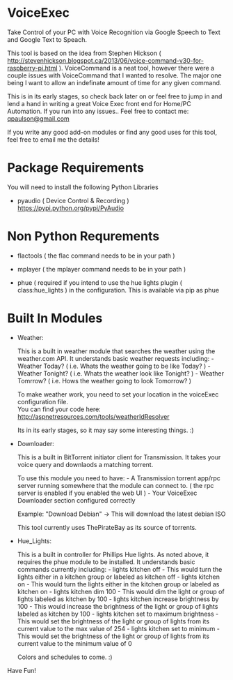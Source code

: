 VoiceExec
=========

Take Control of your PC with Voice Recognition via Google Speech to Text and Google Text to Speach.

This tool is based on the idea from Stephen Hickson ( http://stevenhickson.blogspot.ca/2013/06/voice-command-v30-for-raspberry-pi.html ).
VoiceCommand is a neat tool, however there were a couple issues with VoiceCommand that I wanted to resolve. The major one being I want to allow an indefinate amount of time for any given command.

This is in its early stages, so check back later on or feel free to jump in and lend a hand in writing a great Voice Exec front end for Home/PC Automation.
If you run into any issues.. Feel free to contact me: qpaulson@gmail.com


If you write any good add-on modules or find any good uses for this tool, feel free to email me the details!



Package Requirements
====================

You will need to install the following Python Libraries
 - pyaudio ( Device Control & Recording )
	https://pypi.python.org/pypi/PyAudio



Non Python Requrements
========================

 - flactools ( the flac command needs to be in your path )
 
 - mplayer ( the mplayer command needs to be in your path )

 - phue ( required if you intend to use the hue lights plugin ( class:hue\_lights ) in the configuration.
	This is available via pip as phue




Built In Modules
================

* Weather:  
	
	This is a built in weather module that searches the weather using the weather.com API.  It understands basic weather requests including:
		- Weather Today? ( i.e. Whats the weather going to be like Today? )
		- Weather Tonight? ( i.e. Whats the weather look like Tonight? )
		- Weather Tomrrow? ( i.e. Hows the weather going to look Tomorrow? )

	To make weather work, you need to set your location in the voiceExec configuration file.  
	You can find your code here: http://aspnetresources.com/tools/weatherIdResolver

	Its in its early stages, so it may say some interesting things. :) 



* Downloader:
	
	This is a built in BitTorrent initiator client for Transmission.  It takes your voice query and downlaods a matching torrent.

	To use this module you need to have:
		- A Transmission torrent app/rpc server running somewhere that the module can connect to. ( the rpc server is enabled if you enabled the web UI )
		- Your VoiceExec Downloader section configured correctly

	Example: "Download Debian" -> This will download the latest debian ISO

	This tool currently uses ThePirateBay as its source of torrents.

* Hue\_Lights:

	This is a built in controller for Phillips Hue lights.  As noted above, it requires the phue module to be installed. It understands basic commands currently including:
		- lights kitchen off - This would turn the lights either in a kitchen group or labeled as kitchen off
		- lights kitchen on - This would turn the lights either in the kitchen group or labeled as kitchen on
		- lights kitchen dim 100 - This would dim the light or group of lights labeled as kitchen by 100
		- lights kitchen increase brightness by 100 - This would increase the brightness of the light or group of lights labeled as kitchen by 100
		- lights kitchen set to maximum brightness - This would set the brightness of the light or group of lights from its current value to the max value of 254
		- lights kitchen set to minimum - This would set the brightness of the light or group of lights from its current value to the minimum value of 0

	Colors and schedules to come. :) 
		
	

Have Fun!
